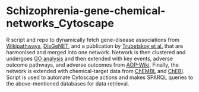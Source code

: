 # Schizophrenia-gene-chemical-networks_Cytoscape
R script and repo to dynamically fetch gene-disease associations from [Wikipathways](https://www.wikipathways.org/), [DisGeNET](https://www.disgenet.org/), and a publication by [Trubetskoy et al.](https://doi.org/10.1038/s41586-022-04434-5) that are harmonised and merged into one network. Network is then clustered and undergoes [GO analysis](https://biit.cs.ut.ee/gprofiler/gost) and then extended with key events, adverse outcome pathways, and adverse outcomes from [AOP-Wiki](https://aopwiki.org/). Finally, the network is extended with chemical-target data from [ChEMBL](https://www.ebi.ac.uk/chembl/) and [ChEBI](https://www.ebi.ac.uk/chebi/). Script is used to automate Cytoscape actions and makes SPARQL queries to the above-mentioned databases for data retrieval.
